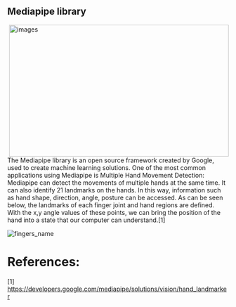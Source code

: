 ## Mediapipe library

<img src="https://www.frontiersin.org/files/Articles/482352/fonc-09-00964-HTML/image_m/fonc-09-00964-g002.jpg" alt="images" align="right" width="500" height="300">
The Mediapipe library is an open source framework created by Google, used to create machine learning solutions.
One of the most common applications using Mediapipe is Multiple Hand Movement Detection:
Mediapipe can detect the movements of multiple hands at the same time. 
It can also identify 21 landmarks on the hands. In this way, information such as hand shape, direction, angle, posture can be accessed.
As can be seen below, the landmarks of each finger joint and hand regions are defined. 
With the x,y angle values of these points, we can bring the position of the hand into a state that our computer can understand.[1]

![fingers_name](https://github.com/rumeysakocc/Prototype-Hand-Project-with-Rasperry-Pi-and-MediaPipe-Library/assets/115664157/420a6af5-36b5-40df-b30a-879be7d9e2cb)

# References:
[1] https://developers.google.com/mediapipe/solutions/vision/hand_landmarker
